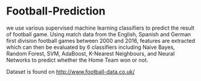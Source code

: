 # Football-Prediction

we use various supervised machine learning classifiers to predict the result of football game. Using match data from the English, Spanish and German first division football games between 2000 and 2016, features are extracted which can then be evaluated by 6 classifiers including Naive Bayes, Random Forest, SVM, AdaBoost, K-Nearest Neighbours, and Neural Networks to predict whether the Home Team won or not.


Dataset is found on http://www.football-data.co.uk/
